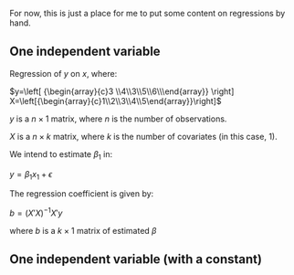 For now, this is just a place for me to put some content on regressions by hand.

## One independent variable
Regression of $y$ on $x$, where:

$`y=\left[ {\begin{array}{c}3 \\4\\3\\5\\6\\\end{array}} \right] X=\left[{\begin{array}{c}1\\2\\3\\4\\5\end{array}}\right]`$

$y$ is a $n \times 1$ matrix, where $n$ is the number of observations. 

$X$ is a $n \times k$ matrix, where $k$ is the number of covariates (in this case, 1).

We intend to estimate $\beta_{1}$ in:

$`y=\beta_{1}x_{1}+\epsilon`$

The regression coefficient is given by:

$`b=(X'X)^{-1}X'y`$

where $b$ is a $k \times 1$ matrix of estimated $\beta$

## One independent variable (with a constant)